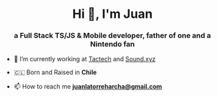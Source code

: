 <h1 align="center">Hi 👋, I'm Juan</h1>
<h3 align="center">a Full Stack TS/JS & Mobile developer, father of one and a Nintendo fan</h3>

- 🔭 I’m currently working at [Tactech](https://tactech.cl) and [Sound.xyz](https://www.sound.xyz/)

- 🇨🇱 Born and Raised in **Chile**

- 📫 How to reach me **juanlatorreharcha@gmail.com**
